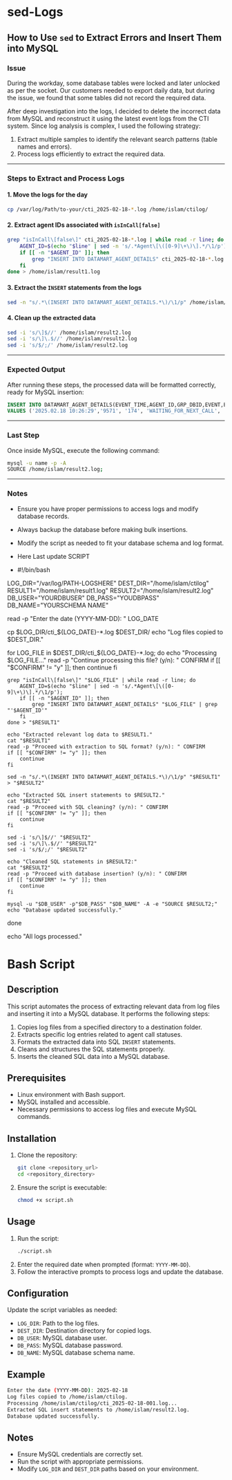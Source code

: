 # sed-Logs

## How to Use `sed` to Extract Errors and Insert Them into MySQL

### Issue
During the workday, some database tables were locked and later unlocked as per the socket. Our customers needed to export daily data, but during the issue, we found that some tables did not record the required data.

After deep investigation into the logs, I decided to delete the incorrect data from MySQL and reconstruct it using the latest event logs from the CTI system. Since log analysis is complex, I used the following strategy:

1. Extract multiple samples to identify the relevant search patterns (table names and errors).
2. Process logs efficiently to extract the required data.

---

### Steps to Extract and Process Logs

#### 1. Move the logs for the day
```bash
cp /var/log/Path/to-your/cti_2025-02-18-*.log /home/islam/ctilog/
```

#### 2. Extract agent IDs associated with `isInCall[false]`
```bash
grep "isInCall\[false\]" cti_2025-02-18-*.log | while read -r line; do
    AGENT_ID=$(echo "$line" | sed -n 's/.*Agent\[\([0-9]\+\)\].*/\1/p');
    if [[ -n "$AGENT_ID" ]]; then
        grep "INSERT INTO DATAMART_AGENT_DETAILS" cti_2025-02-18-*.log | grep "'$AGENT_ID'"
    fi
done > /home/islam/result1.log
```

#### 3. Extract the `INSERT` statements from the logs
```bash
sed -n "s/.*\(INSERT INTO DATAMART_AGENT_DETAILS.*\)/\1/p" /home/islam/result1.log > /home/islam/result2.log
```

#### 4. Clean up the extracted data
```bash
sed -i 's/\]$//' /home/islam/result2.log
sed -i 's/\]\.$//' /home/islam/result2.log
sed -i 's/$/;/' /home/islam/result2.log
```

---

### Expected Output
After running these steps, the processed data will be formatted correctly, ready for MySQL insertion:
```sql
INSERT INTO DATAMART_AGENT_DETAILS(EVENT_TIME,AGENT_ID,GRP_DBID,EVENT,EVENTDETAILS,END_CALL_REASON,TRACKNUM,SESSION_ID,SKILL_LIST,QUEUE_LIST,TEAM_DBID)
VALUES ('2025.02.18 10:26:29','9571', '174', 'WAITING_FOR_NEXT_CALL', '', '', '', '2357897',',',',','');
```

---

### Last Step
Once inside MySQL, execute the following command:
```bash
mysql -u name -p -A
SOURCE /home/islam/result2.log;
```

---

### Notes
- Ensure you have proper permissions to access logs and modify database records.
- Always backup the database before making bulk insertions.
- Modify the script as needed to fit your database schema and log format.

- Here Last update SCRIPT
- #!/bin/bash

LOG_DIR="/var/log/PATH-LOGSHERE"
DEST_DIR="/home/islam/ctilog"
RESULT1="/home/islam/result1.log"
RESULT2="/home/islam/result2.log"
DB_USER="YOURDBUSER"
DB_PASS="YOUDBPASS"
DB_NAME="YOURSCHEMA NAME"

read -p "Enter the date (YYYY-MM-DD): " LOG_DATE

cp $LOG_DIR/cti_${LOG_DATE}-*.log $DEST_DIR/
echo "Log files copied to $DEST_DIR."

for LOG_FILE in $DEST_DIR/cti_${LOG_DATE}-*.log; do
    echo "Processing $LOG_FILE..."
    read -p "Continue processing this file? (y/n): " CONFIRM
    if [[ "$CONFIRM" != "y" ]]; then
        continue
    fi
    
    grep "isInCall\[false\]" "$LOG_FILE" | while read -r line; do
        AGENT_ID=$(echo "$line" | sed -n 's/.*Agent\[\([0-9]\+\)\].*/\1/p');
        if [[ -n "$AGENT_ID" ]]; then
            grep "INSERT INTO DATAMART_AGENT_DETAILS" "$LOG_FILE" | grep "'$AGENT_ID'"
        fi
    done > "$RESULT1"
    
    echo "Extracted relevant log data to $RESULT1."
    cat "$RESULT1"
    read -p "Proceed with extraction to SQL format? (y/n): " CONFIRM
    if [[ "$CONFIRM" != "y" ]]; then
        continue
    fi
    
    sed -n "s/.*\(INSERT INTO DATAMART_AGENT_DETAILS.*\)/\1/p" "$RESULT1" > "$RESULT2"
    
    echo "Extracted SQL insert statements to $RESULT2."
    cat "$RESULT2"
    read -p "Proceed with SQL cleaning? (y/n): " CONFIRM
    if [[ "$CONFIRM" != "y" ]]; then
        continue
    fi
    
    sed -i 's/\]$//' "$RESULT2"
    sed -i 's/\]\.$//' "$RESULT2"
    sed -i 's/$/;/' "$RESULT2"
    
    echo "Cleaned SQL statements in $RESULT2:"
    cat "$RESULT2"
    read -p "Proceed with database insertion? (y/n): " CONFIRM
    if [[ "$CONFIRM" != "y" ]]; then
        continue
    fi

    mysql -u "$DB_USER" -p"$DB_PASS" "$DB_NAME" -A -e "SOURCE $RESULT2;"
    echo "Database updated successfully."
done

echo "All logs processed."

# Bash Script 

## Description
This script automates the process of extracting relevant data from log files and inserting it into a MySQL database. It performs the following steps:

1. Copies log files from a specified directory to a destination folder.
2. Extracts specific log entries related to agent call statuses.
3. Formats the extracted data into SQL `INSERT` statements.
4. Cleans and structures the SQL statements properly.
5. Inserts the cleaned SQL data into a MySQL database.

## Prerequisites
- Linux environment with Bash support.
- MySQL installed and accessible.
- Necessary permissions to access log files and execute MySQL commands.

## Installation
1. Clone the repository:
   ```sh
   git clone <repository_url>
   cd <repository_directory>
   ```
2. Ensure the script is executable:
   ```sh
   chmod +x script.sh
   ```

## Usage
1. Run the script:
   ```sh
   ./script.sh
   ```
2. Enter the required date when prompted (format: `YYYY-MM-DD`).
3. Follow the interactive prompts to process logs and update the database.

## Configuration
Update the script variables as needed:
- `LOG_DIR`: Path to the log files.
- `DEST_DIR`: Destination directory for copied logs.
- `DB_USER`: MySQL database user.
- `DB_PASS`: MySQL database password.
- `DB_NAME`: MySQL database schema name.

## Example
```sh
Enter the date (YYYY-MM-DD): 2025-02-18
Log files copied to /home/islam/ctilog.
Processing /home/islam/ctilog/cti_2025-02-18-001.log...
Extracted SQL insert statements to /home/islam/result2.log.
Database updated successfully.
```

## Notes
- Ensure MySQL credentials are correctly set.
- Run the script with appropriate permissions.
- Modify `LOG_DIR` and `DEST_DIR` paths based on your environment.






